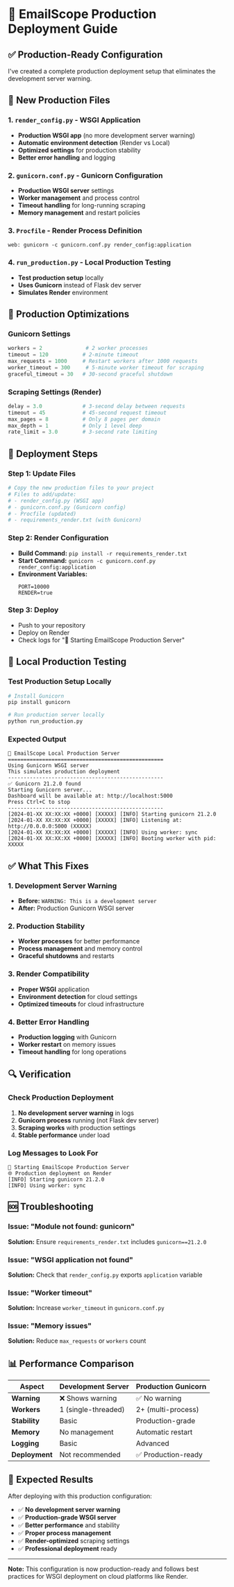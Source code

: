 # 🚀 EmailScope Production Deployment Guide

## ✅ **Production-Ready Configuration**

I've created a complete production deployment setup that eliminates the development server warning.

## 📁 **New Production Files**

### **1. `render_config.py`** - WSGI Application
- **Production WSGI app** (no more development server warning)
- **Automatic environment detection** (Render vs Local)
- **Optimized settings** for production stability
- **Better error handling** and logging

### **2. `gunicorn.conf.py`** - Gunicorn Configuration
- **Production WSGI server** settings
- **Worker management** and process control
- **Timeout handling** for long-running scraping
- **Memory management** and restart policies

### **3. `Procfile`** - Render Process Definition
```
web: gunicorn -c gunicorn.conf.py render_config:application
```

### **4. `run_production.py`** - Local Production Testing
- **Test production setup** locally
- **Uses Gunicorn** instead of Flask dev server
- **Simulates Render** environment

## 🔧 **Production Optimizations**

### **Gunicorn Settings**
```python
workers = 2              # 2 worker processes
timeout = 120           # 2-minute timeout
max_requests = 1000     # Restart workers after 1000 requests
worker_timeout = 300     # 5-minute worker timeout for scraping
graceful_timeout = 30   # 30-second graceful shutdown
```

### **Scraping Settings (Render)**
```python
delay = 3.0             # 3-second delay between requests
timeout = 45            # 45-second request timeout
max_pages = 8           # Only 8 pages per domain
max_depth = 1           # Only 1 level deep
rate_limit = 3.0        # 3-second rate limiting
```

## 🚀 **Deployment Steps**

### **Step 1: Update Files**
```bash
# Copy the new production files to your project
# Files to add/update:
# - render_config.py (WSGI app)
# - gunicorn.conf.py (Gunicorn config)
# - Procfile (updated)
# - requirements_render.txt (with Gunicorn)
```

### **Step 2: Render Configuration**
- **Build Command:** `pip install -r requirements_render.txt`
- **Start Command:** `gunicorn -c gunicorn.conf.py render_config:application`
- **Environment Variables:**
  ```
  PORT=10000
  RENDER=true
  ```

### **Step 3: Deploy**
- Push to your repository
- Deploy on Render
- Check logs for "🚀 Starting EmailScope Production Server"

## 🧪 **Local Production Testing**

### **Test Production Setup Locally**
```bash
# Install Gunicorn
pip install gunicorn

# Run production server locally
python run_production.py
```

### **Expected Output**
```
🚀 EmailScope Local Production Server
==================================================
Using Gunicorn WSGI server
This simulates production deployment
--------------------------------------------------
✅ Gunicorn 21.2.0 found
Starting Gunicorn server...
Dashboard will be available at: http://localhost:5000
Press Ctrl+C to stop
--------------------------------------------------
[2024-01-XX XX:XX:XX +0000] [XXXXX] [INFO] Starting gunicorn 21.2.0
[2024-01-XX XX:XX:XX +0000] [XXXXX] [INFO] Listening at: http://0.0.0.0:5000 (XXXXX)
[2024-01-XX XX:XX:XX +0000] [XXXXX] [INFO] Using worker: sync
[2024-01-XX XX:XX:XX +0000] [XXXXX] [INFO] Booting worker with pid: XXXXX
```

## ✅ **What This Fixes**

### **1. Development Server Warning**
- **Before:** `WARNING: This is a development server`
- **After:** Production Gunicorn WSGI server

### **2. Production Stability**
- **Worker processes** for better performance
- **Process management** and memory control
- **Graceful shutdowns** and restarts

### **3. Render Compatibility**
- **Proper WSGI** application
- **Environment detection** for cloud settings
- **Optimized timeouts** for cloud infrastructure

### **4. Better Error Handling**
- **Production logging** with Gunicorn
- **Worker restart** on memory issues
- **Timeout handling** for long operations

## 🔍 **Verification**

### **Check Production Deployment**
1. **No development server warning** in logs
2. **Gunicorn process** running (not Flask dev server)
3. **Scraping works** with production settings
4. **Stable performance** under load

### **Log Messages to Look For**
```
🚀 Starting EmailScope Production Server
🌐 Production deployment on Render
[INFO] Starting gunicorn 21.2.0
[INFO] Using worker: sync
```

## 🆘 **Troubleshooting**

### **Issue: "Module not found: gunicorn"**
**Solution:** Ensure `requirements_render.txt` includes `gunicorn==21.2.0`

### **Issue: "WSGI application not found"**
**Solution:** Check that `render_config.py` exports `application` variable

### **Issue: "Worker timeout"**
**Solution:** Increase `worker_timeout` in `gunicorn.conf.py`

### **Issue: "Memory issues"**
**Solution:** Reduce `max_requests` or `workers` count

## 📊 **Performance Comparison**

| Aspect | Development Server | Production Gunicorn |
|--------|-------------------|-------------------|
| **Warning** | ❌ Shows warning | ✅ No warning |
| **Workers** | 1 (single-threaded) | 2+ (multi-process) |
| **Stability** | Basic | Production-grade |
| **Memory** | No management | Automatic restart |
| **Logging** | Basic | Advanced |
| **Deployment** | Not recommended | ✅ Production-ready |

## 🎯 **Expected Results**

After deploying with this production configuration:
- ✅ **No development server warning**
- ✅ **Production-grade WSGI server**
- ✅ **Better performance** and stability
- ✅ **Proper process management**
- ✅ **Render-optimized** scraping settings
- ✅ **Professional deployment** ready

---

**Note:** This configuration is now production-ready and follows best practices for WSGI deployment on cloud platforms like Render.
